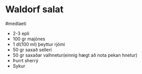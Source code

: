 
# Waldorf salat
#medlaeti

- 2-3 epli
- 100 gr majónes
- 1 dl(100 ml) þeyttur rjómi
- 50 gr saxað sellerí
- 50 gr saxaðar valhnetur(einnig hægt að nota pekan hnetur)
- Þurrt sherrý
- Sykur

